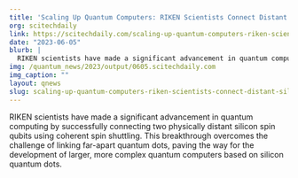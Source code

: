 ```yaml
---
title: 'Scaling Up Quantum Computers: RIKEN Scientists Connect Distant Silicon Qubits'
org: scitechdaily
link: https://scitechdaily.com/scaling-up-quantum-computers-riken-scientists-connect-distant-silicon-qubits/
date: "2023-06-05"
blurb: |
  RIKEN scientists have made a significant advancement in quantum computing by successfully connecting two physically distant silicon spin qubits using coherent spin shuttling. This breakthrough overcomes the challenge of linking far-apart quantum dots, paving the way for the development of larger, more complex quantum computers based on silicon quantum dots.
img: /quantum_news/2023/output/0605.scitechdaily.com
img_caption: ""
layout: qnews
slug: scaling-up-quantum-computers-riken-scientists-connect-distant-silicon-qubits
---
```


RIKEN scientists have made a significant advancement in quantum computing by successfully connecting two physically distant silicon spin qubits using coherent spin shuttling. This breakthrough overcomes the challenge of linking far-apart quantum dots, paving the way for the development of larger, more complex quantum computers based on silicon quantum dots.
